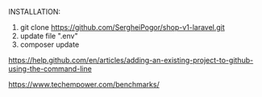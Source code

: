 INSTALLATION:

1. git clone https://github.com/SergheiPogor/shop-v1-laravel.git
2. update file ".env"
3. composer update

https://help.github.com/en/articles/adding-an-existing-project-to-github-using-the-command-line


https://www.techempower.com/benchmarks/